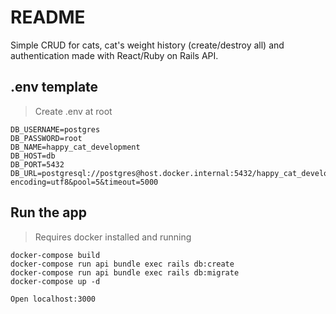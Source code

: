 # README

Simple CRUD for cats, cat's weight history (create/destroy all) and authentication made with React/Ruby on Rails API.

## .env template
> Create .env at root 

```
DB_USERNAME=postgres
DB_PASSWORD=root
DB_NAME=happy_cat_development
DB_HOST=db
DB_PORT=5432
DB_URL=postgresql://postgres@host.docker.internal:5432/happy_cat_development?encoding=utf8&pool=5&timeout=5000
```

## Run the app
> Requires docker installed and running

```
docker-compose build
docker-compose run api bundle exec rails db:create
docker-compose run api bundle exec rails db:migrate
docker-compose up -d

Open localhost:3000
```

